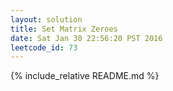 ```yaml
---
layout: solution
title: Set Matrix Zeroes
date: Sat Jan 30 22:56:20 PST 2016
leetcode_id: 73
---
```

{% include_relative README.md %}
